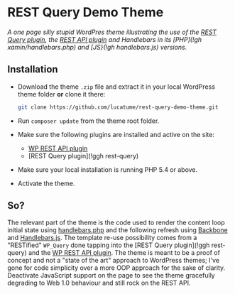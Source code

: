# REST Query Demo Theme

*A one page silly stupid WordPres theme illustrating the use of the [REST Query plugin](https://github.com/lucatume/rest-query), the [REST API plugin](!g) and Handlebars in its [PHP](!gh xamin/handlebars.php) and [JS}(!gh handlebars.js) versions.*

## Installation
* Download the theme `.zip` file and extract it in your local WordPress theme folder **or** clone it there:
	```bash
	git clone https://github.com/lucatume/rest-query-demo-theme.git
	```
* Run `composer update` from the theme root folder.
* Make sure the following plugins are installed and active on the site:
	* [WP REST API plugin](https://wordpress.org/plugins/json-rest-api/)
	* [REST Query plugin](!ggh rest-query)

* Make sure your local installation is running PHP 5.4 or above.
* Activate the theme.

## So?
The relevant part of the theme is the code used to render the content loop initial state using [handlebars.php](!gh) and the following refresh using [Backbone](!g) and [Handlebars.js](!g).
The template re-use possibility comes from a "RESTified" `WP_Query` done tapping into the [REST Query plugin](!ggh rest-query) and the [WP REST API plugin](https://wordpress.org/plugins/json-rest-api/).
The theme is meant to be a proof of concept and not a "state of the art" approach to WordPress themes; I've gone for code simplicity over a more OOP approach for the sake of clarity.  
Deactivate JavaScript support on the page to see the theme gracefully degrading to Web 1.0 behaviour and still rock on the REST API.